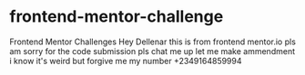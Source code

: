 # frontend-mentor-challenge
Frontend Mentor Challenges 
Hey Dellenar this is from frontend mentor.io pls am sorry for the code submission pls chat me up let me make ammendment i know it's weird but forgive me my number +2349164859994
